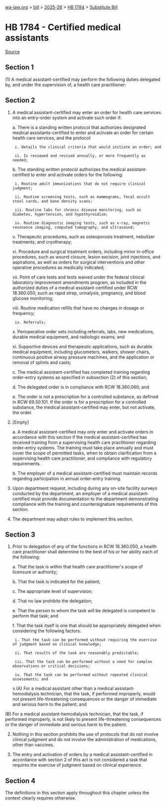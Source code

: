 [wa-law.org](/) > [bill](/bill/) > [2025-26](/bill/2025-26/) > [HB 1784](/bill/2025-26/hb/1784/) > [Substitute Bill](/bill/2025-26/hb/1784/S/)

# HB 1784 - Certified medical assistants

[Source](http://lawfilesext.leg.wa.gov/biennium/2025-26/Pdf/Bills/House%20Bills/1784-S.pdf)

## Section 1
(1) A medical assistant-certified may perform the following duties delegated by, and under the supervision of, a health care practitioner:

## Section 2
1. A medical assistant-certified may enter an order for health care services into an entry-order system and activate such order if:

    a. There is a standing written protocol that authorizes designated medical assistants-certified to enter and activate an order for certain health care services, and the protocol:

        i. Details the clinical criteria that would initiate an order; and

        ii. Is reviewed and revised annually, or more frequently as needed;

    b. The standing written protocol authorizes the medical assistant-certified to enter and activate orders for the following:

        i. Routine adult immunizations that do not require clinical judgment;

        ii. Routine screening tests, such as mammograms, fecal occult stool cards, and bone density scans;

        iii. Routine labs for chronic disease monitoring, such as diabetes, hypertension, and hypothyroidism;

        iv. Routine diagnostic imaging tests, such as x-ray, magnetic resonance imaging, computed tomography, and ultrasound;

    v. Therapeutic procedures, such as osteoporosis treatment, nebulizer treatments, and cryotherapy;

    vi. Procedure and surgical treatment orders, including minor in-office procedures, such as wound closure, lesion excision, joint injections, and aspirations, as well as orders for surgical interventions and other operative procedures as medically indicated;

    vii. Point of care tests and tests waived under the federal clinical laboratory improvement amendments program, as included in the authorized duties of a medical assistant-certified under RCW 18.360.050, such as rapid strep, urinalysis, pregnancy, and blood glucose monitoring;

    viii. Routine medication refills that have no changes in dosage or frequency;

        ix. Referrals;

    x. Perioperative order sets including referrals, labs, new medications, durable medical equipment, and radiologic exams; and

    xi. Supportive devices and therapeutic applications, such as durable medical equipment, including glucometers, walkers, shower chairs, continuous positive airway pressure machines, and the application or removal of splints and casts;

    c. The medical assistant-certified has completed training regarding order-entry systems as specified in subsection (2) of this section;

    d. The delegated order is in compliance with RCW 18.360.060; and

    e. The order is not a prescription for a controlled substance, as defined in RCW 69.50.101. If the order is for a prescription for a controlled substance, the medical assistant-certified may enter, but not activate, the order.

2. [Empty]

    a. A medical assistant-certified may only enter and activate orders in accordance with this section if the medical assistant-certified has received training from a supervising health care practitioner regarding order-entry systems. The training must take place annually and must cover the scope of permitted tasks, when to obtain clarification from a supervising health care practitioner, and compliance with regulatory requirements.

    b. The employer of a medical assistant-certified must maintain records regarding participation in annual order-entry training.

3. Upon department request, including during any on-site facility surveys conducted by the department, an employer of a medical assistant-certified must provide documentation to the department demonstrating compliance with the training and countersignature requirements of this section.

4. The department may adopt rules to implement this section.

## Section 3
1. Prior to delegation of any of the functions in RCW 18.360.050, a health care practitioner shall determine to the best of his or her ability each of the following:

    a. That the task is within that health care practitioner's scope of licensure or authority;

    b. That the task is indicated for the patient;

    c. The appropriate level of supervision;

    d. That no law prohibits the delegation;

    e. That the person to whom the task will be delegated is competent to perform that task; and

    f. That the task itself is one that should be appropriately delegated when considering the following factors:

        i. That the task can be performed without requiring the exercise of judgment based on clinical knowledge;

        ii. That results of the task are reasonably predictable;

        iii. That the task can be performed without a need for complex observations or critical decisions;

        iv. That the task can be performed without repeated clinical assessments; and

    v.(A) For a medical assistant other than a medical assistant-hemodialysis technician, that the task, if performed improperly, would not present life-threatening consequences or the danger of immediate and serious harm to the patient; and

(B) For a medical assistant-hemodialysis technician, that the task, if performed improperly, is not likely to present life-threatening consequences or the danger of immediate and serious harm to the patient.

2. Nothing in this section prohibits the use of protocols that do not involve clinical judgment and do not involve the administration of medications, other than vaccines.

3. The entry and activation of orders by a medical assistant-certified in accordance with section 2 of this act is not considered a task that requires the exercise of judgment based on clinical experience.

## Section 4
The definitions in this section apply throughout this chapter unless the context clearly requires otherwise.
